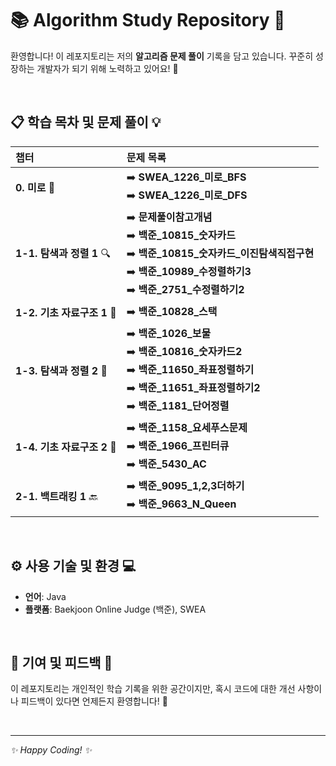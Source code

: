# 📚 Algorithm Study Repository 🚀

환영합니다! 이 레포지토리는 저의 **알고리즘 문제 풀이** 기록을 담고 있습니다. 꾸준히 성장하는 개발자가 되기 위해 노력하고 있어요! 💪

<br>

## 📋 학습 목차 및 문제 풀이 💡

| 챕터 | 문제 목록 |
| :--- | :--- |
| **0. 미로** 🧭 | ➡️ **SWEA_1226_미로_BFS**<br>➡️ **SWEA_1226_미로_DFS** |
| **1-1. 탐색과 정렬 1** 🔍 | ➡️ **문제풀이참고개념**<br>➡️ **백준_10815_숫자카드**<br>➡️ **백준_10815_숫자카드_이진탐색직접구현**<br>➡️ **백준_10989_수정렬하기3**<br>➡️ **백준_2751_수정렬하기2** |
| **1-2. 기초 자료구조 1** 🧱 | ➡️ **백준_10828_스택** |
| **1-3. 탐색과 정렬 2** 🔢 | ➡️ **백준_1026_보물**<br>➡️ **백준_10816_숫자카드2**<br>➡️ **백준_11650_좌표정렬하기**<br>➡️ **백준_11651_좌표정렬하기2**<br>➡️ **백준_1181_단어정렬** |
| **1-4. 기초 자료구조 2** 🔄 | ➡️ **백준_1158_요세푸스문제**<br>➡️ **백준_1966_프린터큐**<br>➡️ **백준_5430_AC** |
| **2-1. 백트래킹 1** 🔙 | ➡️ **백준_9095_1,2,3더하기**<br>➡️ **백준_9663_N_Queen** |

<br>

## ⚙️ 사용 기술 및 환경 💻

* **언어**: Java
* **플랫폼**: Baekjoon Online Judge (백준), SWEA

<br>

## 🤝 기여 및 피드백 💬

이 레포지토리는 개인적인 학습 기록을 위한 공간이지만, 혹시 코드에 대한 개선 사항이나 피드백이 있다면 언제든지 환영합니다! 🙏

<br>

---

_✨ Happy Coding! ✨_

